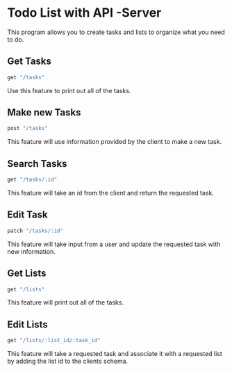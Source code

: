 # Todo List with API -Server

This program allows you to create tasks and lists to organize what you need to do.

## Get Tasks
```ruby
get "/tasks"
```
Use this feature to print out all of the tasks.

## Make new Tasks
```ruby
post "/tasks"
```
This feature will use information provided by the client to make a new task.

## Search Tasks
```ruby
get "/tasks/:id"
```
This feature will take an id from the client and return the requested task.

## Edit Task
```ruby
patch "/tasks/:id"
```
This feature will take input from a user and update the requested task with new information.

## Get Lists
```ruby
get "/lists"
```
This feature will print out all of the tasks.

## Edit Lists
```ruby
get "/lists/:list_id/:task_id"
```
This feature will take a requested task and associate it with a requested list by adding the list id to the clients schema.
